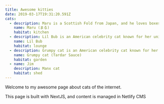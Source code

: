 ```yaml
---
title: Awesome kitties
date: 2019-03-17T19:31:20.591Z
cats:
  - description: Maru is a Scottish Fold from Japan, and he loves boxes.
    name: Maru (まる)
    habitat: kitchen
  - description: Lil Bub is an American celebrity cat known for her unique appearance.
    name: Lil Bub
    habitat: lounge
  - description: Grumpy cat is an American celebrity cat known for her grumpy appearance.
    name: Grumpy cat (Tardar Sauce)
    habitat: garden
  - name: Jim
    description: Manx cat
    habitat: shed
---
```

Welcome to my awesome page about cats of the internet.

This page is built with NextJS, and content is managed in Netlify CMS